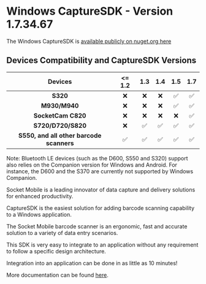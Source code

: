# Windows CaptureSDK - Version 1.7.34.67

The Windows CaptureSDK is [available publicly on nuget.org here](https://www.nuget.org/packages/SocketMobile.Capture)

## Devices Compatibility and CaptureSDK Versions

|                    Devices                     | <= 1.2 | 1.3 | 1.4 | 1.5 | 1.7 |
| :--------------------------------------------: | :----: | :-: | :-: | :-: | :-: |
|                    **S320**                    |   ❌   | ❌  | ❌ | ✅ | ✅ |
|                 **M930/M940**                  |   ❌   | ❌  | ❌ | ✅ | ✅ |
|               **SocketCam C820**               |   ❌   | ❌  | ❌ | ❌ | ✅ |
|               **S720/D720/S820**               |   ❌   | ✅  | ✅ | ✅ | ✅ |
| **S550, and all other barcode scanners**       |   ✅   | ✅  | ✅ | ✅ | ✅ |

Note: Bluetooth LE devices (such as the D600, S550 and S320) support also relies on the Companion version for Windows and Android.
For instance, the D600 and the S370 are currently not supported by Windows Companion.

Socket Mobile is a leading innovator of data capture and delivery solutions for enhanced productivity.

CaptureSDK is the easiest solution for adding barcode scanning capability to a Windows application.

The Socket Mobile barcode scanner is an ergonomic, fast and accurate solution to a variety of data entry scenarios.

This SDK is very easy to integrate to an application without any requirement to follow a specific design architecture.

Integration into an application can be done in as little as 10 minutes!

More documentation can be found [here](https://docs.socketmobile.com/capture/csharp/en/latest/).
